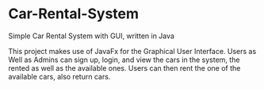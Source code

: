 # Car-Rental-System
Simple Car Rental System with GUI, written in Java

This project makes use of JavaFx for the Graphical User Interface. Users as Well as Admins can sign up, login, and view the cars in the system, the rented as well as the available ones. 
Users can then rent the one of the available cars, also return cars.
